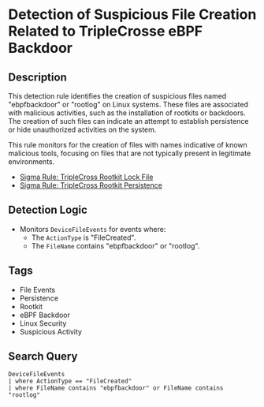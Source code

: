 # Detection of Suspicious File Creation Related to TripleCrosse eBPF Backdoor

## Description
This detection rule identifies the creation of suspicious files named "ebpfbackdoor" or "rootlog" on Linux systems. These files are associated with malicious activities, such as the installation of rootkits or backdoors. The creation of such files can indicate an attempt to establish persistence or hide unauthorized activities on the system.

This rule monitors for the creation of files with names indicative of known malicious tools, focusing on files that are not typically present in legitimate environments.

- [Sigma Rule: TripleCross Rootkit Lock File](https://github.com/SigmaHQ/sigma/blob/0bb6f0c0d75ae3e1c37f9ab77d68f20cdb32ecd3/rules/linux/file_event/file_event_lnx_triple_cross_rootkit_lock_file.yml)
- [Sigma Rule: TripleCross Rootkit Persistence](https://github.com/SigmaHQ/sigma/blob/0bb6f0c0d75ae3e1c37f9ab77d68f20cdb32ecd3/rules/linux/file_event/file_event_lnx_triple_cross_rootkit_persistence.yml)

## Detection Logic
- Monitors `DeviceFileEvents` for events where:
  - The `ActionType` is "FileCreated".
  - The `FileName` contains "ebpfbackdoor" or "rootlog".

## Tags
- File Events
- Persistence
- Rootkit
- eBPF Backdoor
- Linux Security
- Suspicious Activity

## Search Query
```kql
DeviceFileEvents
| where ActionType == "FileCreated"
| where FileName contains "ebpfbackdoor" or FileName contains "rootlog"
